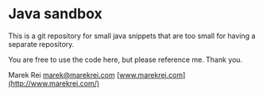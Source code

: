 Java sandbox
=========================

This is a git repository for small java snippets that are too small for having a separate repository.

You are free to use the code here, but please reference me. Thank you.

Marek Rei
marek@marekrei.com
[www.marekrei.com](http://www.marekrei.com/)
